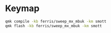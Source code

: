 # Keymap

```bash
qmk compile -kb ferris/sweep_mx_mbuk -km smott
qmk flash -kb ferris/sweep_mx_mbuk -km smott
```
